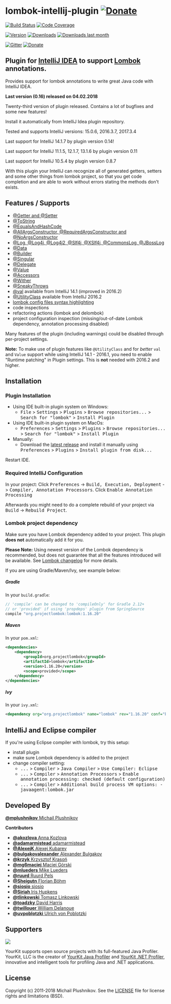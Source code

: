 lombok-intellij-plugin [![Donate](https://www.paypal.com/en_US/i/btn/btn_donateCC_LG.gif)](https://www.paypal.com/cgi-bin/webscr?cmd=_s-xclick&hosted_button_id=3F9HXD7A2SMCN)
======================
[![Build Status][badge-travis-img]][badge-travis] [![Code Coverage](https://img.shields.io/codecov/c/github/mplushnikov/lombok-intellij-plugin/master.svg)](https://codecov.io/github/mplushnikov/lombok-intellij-plugin?branch=master)

[![Version](http://phpstorm.espend.de/badge/6317/version)](https://plugins.jetbrains.com/plugin/6317)
[![Downloads](http://phpstorm.espend.de/badge/6317/downloads)](https://plugins.jetbrains.com/plugin/6317)
[![Downloads last month](http://phpstorm.espend.de/badge/6317/last-month)](https://plugins.jetbrains.com/plugin/6317)

[![Gitter][badge-gitter-img]][badge-gitter] [![Donate][badge-paypal-img]][badge-paypal]


## Plugin for [IntelliJ IDEA](http://plugins.jetbrains.com/plugin/6317) to support [Lombok](https://projectlombok.org) annotations. ##

Provides support for lombok annotations to write great Java code with IntelliJ IDEA.

**Last version (0.16) released on 04.02.2018**

Twenty-third version of plugin released. Contains a lot of bugfixes and some new features!

Install it automatically from IntelliJ Idea plugin repository.

Tested and supports IntelliJ versions: 15.0.6, 2016.3.7, 2017.3.4

Last support for IntelliJ 14.1.7 by plugin version 0.14!

Last support for IntelliJ 11.1.5, 12.1.7, 13.1.6 by plugin version 0.11

Last support for IntelliJ 10.5.4 by plugin version 0.8.7

With this plugin your IntelliJ can recognize all of generated getters, setters and some other things from lombok project, so that you get code completion and are able to work without errors stating the methods don't exists.


Features / Supports
--------
- [@Getter and @Setter](http://projectlombok.org/features/GetterSetter.html)
- [@ToString](http://projectlombok.org/features/ToString.html)
- [@EqualsAndHashCode](http://projectlombok.org/features/EqualsAndHashCode.html)
- [@AllArgsConstructor, @RequiredArgsConstructor and @NoArgsConstructor](http://projectlombok.org/features/Constructor.html)
- [@Log, @Log4j, @Log4j2, @Slf4j, @XSlf4j, @CommonsLog, @JBossLog](http://projectlombok.org/features/Log.html)
- [@Data](https://projectlombok.org/features/Data.html)
- [@Builder](https://projectlombok.org/features/Builder.html)
- [@Singular](https://projectlombok.org/features/Builder.html#singular)
- [@Delegate](https://projectlombok.org/features/Delegate.html)
- [@Value](https://projectlombok.org/features/Value.html)
- [@Accessors](https://projectlombok.org/features/experimental/Accessors.html)
- [@Wither](https://projectlombok.org/features/experimental/Wither.html)
- [@SneakyThrows](https://projectlombok.org/features/SneakyThrows.html)
- [@val](https://projectlombok.org/features/val.html) available from IntelliJ 14.1 (improved in 2016.2)
- [@UtilityClass](https://projectlombok.org/features/experimental/UtilityClass.html) available from IntelliJ 2016.2
- [lombok config files syntax highlighting](https://projectlombok.org/features/configuration.html)
- code inspections
- refactoring actions (lombok and delombok)
- project configuration inspection (missing/out-of-date Lombok dependency, annotation processing disabled)

Many features of the plugin (including warnings) could be disabled through per-project settings.

__Note:__ To make use of plugin features like `@UtilityClass` and for _better_ `val` and `Value` support while using IntelliJ 14.1 - 2016.1, you need to enable "Runtime patching" in Plugin settings. This is __not__ needed with 2016.2 and higher.

Installation
------------
### Plugin Installation
- Using IDE built-in plugin system on Windows:
  - <kbd>File</kbd> > <kbd>Settings</kbd> > <kbd>Plugins</kbd> > <kbd>Browse repositories...</kbd> > <kbd>Search for "lombok"</kbd> > <kbd>Install Plugin</kbd>
- Using IDE built-in plugin system on MacOs:
  - <kbd>Preferences</kbd> > <kbd>Settings</kbd> > <kbd>Plugins</kbd> > <kbd>Browse repositories...</kbd> > <kbd>Search for "lombok"</kbd> > <kbd>Install Plugin</kbd>
- Manually:
  - Download the [latest release](https://github.com/mplushnikov/lombok-intellij-plugin/releases/latest) and install it manually using <kbd>Preferences</kbd> > <kbd>Plugins</kbd> > <kbd>Install plugin from disk...</kbd>

Restart IDE.

### Required IntelliJ Configuration
In your project: Click <kbd>Preferences</kbd> -> <kbd>Build, Execution, Deployment</kbd> -> <kbd>Compiler, Annotation Processors</kbd>. Click <kbd>Enable Annotation Processing</kbd>

Afterwards you might need to do a complete rebuild of your project via <kbd>Build</kbd> -> <kbd>Rebuild Project</kbd>.

### Lombok project dependency
Make sure you have Lombok dependency added to your project. This plugin **does not** automatically add it for you.

**Please Note:** Using newest version of the Lombok dependency is recommended, but does not guarantee that all the features introduced will be available. See [Lombok changelog](https://projectlombok.org/changelog.html) for more details.

If you are using Gradle/Maven/Ivy, see example below:

##### Gradle
In your `build.gradle`:
```groovy
// 'compile' can be changed to 'compileOnly' for Gradle 2.12+
// or 'provided' if using 'propdeps' plugin from SpringSource
compile "org.projectlombok:lombok:1.16.20"
```

##### Maven
In your `pom.xml`:
```xml
<dependencies>
	<dependency>
		<groupId>org.projectlombok</groupId>
		<artifactId>lombok</artifactId>
		<version>1.16.20</version>
		<scope>provided</scope>
	</dependency>
</dependencies>
```

##### Ivy
In your `ivy.xml`:
```xml
<dependency org="org.projectlombok" name="lombok" rev="1.16.20" conf="build" />
```

IntelliJ and Eclipse compiler
-----------------------------
If you're using Eclipse compiler with lombok, try this setup:
- install plugin
- make sure Lombok dependency is added to the project
- change compiler setting:
  - <kbd>...</kbd> > <kbd>Compiler</kbd> > <kbd>Java Compiler</kbd> > <kbd>Use Compiler: Eclipse</kbd>
  - <kbd>...</kbd> > <kbd>Compiler</kbd> > <kbd>Annotation Processors</kbd> > <kbd>Enable annotation processing: checked (default configuration)</kbd>
  - <kbd>...</kbd> > <kbd>Compiler</kbd> > <kbd>Additional build process VM options: -javaagent:lombok.jar</kbd>

Developed By
------------
[**@mplushnikov** Michail Plushnikov](https://github.com/mplushnikov)

**Contributors**
- [**@akozlova** Anna Kozlova](https://github.com/akozlova)
- [**@adamarmistead** adamarmistead](https://github.com/adamarmistead)
- [**@AlexejK** Alexej Kubarev](https://github.com/AlexejK)
- [**@bulgakovalexander** Alexander Bulgakov](https://github.com/bulgakovalexander)
- [**@krzyk** Krzysztof Krasoń](https://github.com/krzyk)
- [**@mg6maciej** Maciej Górski](https://github.com/mg6maciej)
- [**@mlueders** Mike Lueders](https://github.com/mlueders)
- [**@ruurd** Ruurd Pels](https://github.com/ruurd)
- [**@Sheigutn** Florian Böhm](https://github.com/Sheigutn)
- [**@siosio** siosio](https://github.com/siosio)
- [**@Siriah** Iris Hupkens](https://github.com/Siriah)
- [**@tlinkowski** Tomasz Linkowski](https://github.com/tlinkowski)
- [**@toadzky** David Harris](https://github.com/toadzky)
- [**@twillouer** William Delanoue](https://github.com/twillouer)
- [**@uvpoblotzki** Ulrich von Poblotzki](https://github.com/uvpoblotzki)

Supporters
--------
[<img src="https://www.yourkit.com/images/yklogo.png" />](https://www.yourkit.com/)

YourKit supports open source projects with its full-featured Java Profiler.
YourKit, LLC is the creator of [YourKit Java Profiler](https://www.yourkit.com/java/profiler/index.jsp) and [YourKit .NET Profiler](https://www.yourkit.com/.net/profiler/index.jsp), innovative and intelligent tools for profiling Java and .NET applications.


License
-------
Copyright (c) 2011-2018 Michail Plushnikov. See the [LICENSE](./LICENSE) file for license rights and limitations (BSD).

[badge-gitter-img]:       https://badges.gitter.im/mplushnikov/lombok-intellij-plugin.svg
[badge-gitter]:           https://gitter.im/mplushnikov/lombok-intellij-plugin
[badge-travis-img]:       https://travis-ci.org/mplushnikov/lombok-intellij-plugin.svg
[badge-travis]:           https://travis-ci.org/mplushnikov/lombok-intellij-plugin
[badge-coveralls-img]:    https://coveralls.io/repos/github/mplushnikov/lombok-intellij-plugin/badge.svg?branch=master
[badge-coveralls]:        https://coveralls.io/github/mplushnikov/lombok-intellij-plugin?branch=master
[badge-paypal-img]:       https://img.shields.io/badge/donate-paypal-yellow.svg
[badge-paypal]:           https://www.paypal.me/mplushnikov
